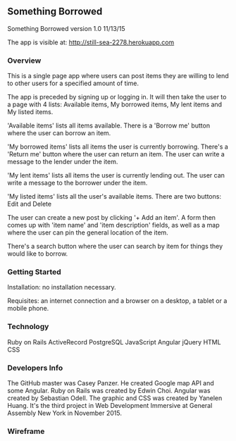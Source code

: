 ## Something Borrowed

Something Borrowed version 1.0 11/13/15

The app is visible at: http://still-sea-2278.herokuapp.com


### Overview

This is a single page app where users can post items they are willing to lend to other users for a specified amount of time.

The app is preceded by signing up or logging in. It will then take the user to a page with 4 lists: Available items, My borrowed items, My lent items and My listed items.

'Available items' lists all items available. There is a 'Borrow me' button where the user can borrow an item.

'My borrowed items' lists all items the user is currently borrowing. There's a 'Return me' button where the user can return an item. The user can write a message to the lender under the item.

'My lent items' lists all items the user is currently lending out. The user can write a message to the borrower under the item.

'My listed items' lists all the user's available items. There are two buttons: Edit and Delete

The user can create a new post by clicking '+ Add an item'. A form then comes up with 'item name' and 'item description' fields, as well as a map where the user can pin the general location of the item.

There's a search button where the user can search by item for things they would like to borrow.


### Getting Started

Installation: no installation necessary.

Requisites: an internet connection and a browser on a desktop, a tablet or a mobile phone.


### Technology

Ruby on Rails
ActiveRecord
PostgreSQL
JavaScript
Angular
jQuery
HTML
CSS


### Developers Info

The GitHub master was Casey Panzer. He created Google map API and some Angular. Ruby on Rails was created by Edwin Choi. Angular was created by Sebastian Odell. The graphic and CSS was created by Yanelen Huang. It's the third project in Web Development Immersive at General Assembly New York in November 2015.


### Wireframe
